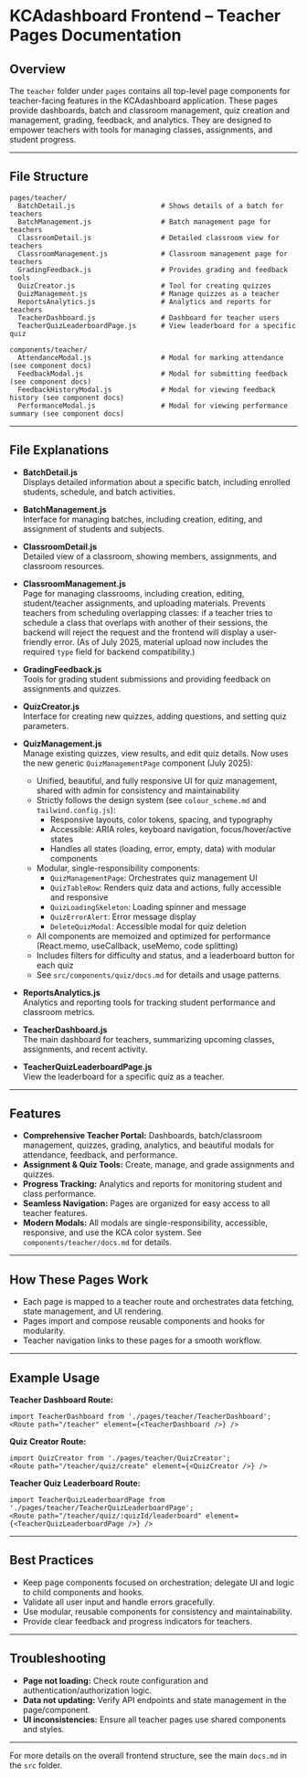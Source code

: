 # KCAdashboard Frontend – Teacher Pages Documentation

## Overview

The `teacher` folder under `pages` contains all top-level page components for teacher-facing features in the KCAdashboard application. These pages provide dashboards, batch and classroom management, quiz creation and management, grading, feedback, and analytics. They are designed to empower teachers with tools for managing classes, assignments, and student progress.

---

## File Structure


```
pages/teacher/
  BatchDetail.js                     # Shows details of a batch for teachers
  BatchManagement.js                 # Batch management page for teachers
  ClassroomDetail.js                 # Detailed classroom view for teachers
  ClassroomManagement.js             # Classroom management page for teachers
  GradingFeedback.js                 # Provides grading and feedback tools
  QuizCreator.js                     # Tool for creating quizzes
  QuizManagement.js                  # Manage quizzes as a teacher
  ReportsAnalytics.js                # Analytics and reports for teachers
  TeacherDashboard.js                # Dashboard for teacher users
  TeacherQuizLeaderboardPage.js      # View leaderboard for a specific quiz

components/teacher/
  AttendanceModal.js                 # Modal for marking attendance (see component docs)
  FeedbackModal.js                   # Modal for submitting feedback (see component docs)
  FeedbackHistoryModal.js            # Modal for viewing feedback history (see component docs)
  PerformanceModal.js                # Modal for viewing performance summary (see component docs)
```

---

## File Explanations

- **BatchDetail.js**  
  Displays detailed information about a specific batch, including enrolled students, schedule, and batch activities.

- **BatchManagement.js**  
  Interface for managing batches, including creation, editing, and assignment of students and subjects.

- **ClassroomDetail.js**  
  Detailed view of a classroom, showing members, assignments, and classroom resources.

- **ClassroomManagement.js**  
  Page for managing classrooms, including creation, editing, student/teacher assignments, and uploading materials. Prevents teachers from scheduling overlapping classes: if a teacher tries to schedule a class that overlaps with another of their sessions, the backend will reject the request and the frontend will display a user-friendly error. (As of July 2025, material upload now includes the required `type` field for backend compatibility.)

- **GradingFeedback.js**  
  Tools for grading student submissions and providing feedback on assignments and quizzes.

- **QuizCreator.js**  
  Interface for creating new quizzes, adding questions, and setting quiz parameters.


- **QuizManagement.js**  
  Manage existing quizzes, view results, and edit quiz details. Now uses the new generic `QuizManagementPage` component (July 2025):
  - Unified, beautiful, and fully responsive UI for quiz management, shared with admin for consistency and maintainability
  - Strictly follows the design system (see `colour_scheme.md` and `tailwind.config.js`):
    - Responsive layouts, color tokens, spacing, and typography
    - Accessible: ARIA roles, keyboard navigation, focus/hover/active states
    - Handles all states (loading, error, empty, data) with modular components
  - Modular, single-responsibility components:
    - `QuizManagementPage`: Orchestrates quiz management UI
    - `QuizTableRow`: Renders quiz data and actions, fully accessible and responsive
    - `QuizLoadingSkeleton`: Loading spinner and message
    - `QuizErrorAlert`: Error message display
    - `DeleteQuizModal`: Accessible modal for quiz deletion
  - All components are memoized and optimized for performance (React.memo, useCallback, useMemo, code splitting)
  - Includes filters for difficulty and status, and a leaderboard button for each quiz
  - See `src/components/quiz/docs.md` for details and usage patterns.

- **ReportsAnalytics.js**  
  Analytics and reporting tools for tracking student performance and classroom metrics.

- **TeacherDashboard.js**  
  The main dashboard for teachers, summarizing upcoming classes, assignments, and recent activity.

- **TeacherQuizLeaderboardPage.js**  
  View the leaderboard for a specific quiz as a teacher.

---


## Features

- **Comprehensive Teacher Portal:** Dashboards, batch/classroom management, quizzes, grading, analytics, and beautiful modals for attendance, feedback, and performance.
- **Assignment & Quiz Tools:** Create, manage, and grade assignments and quizzes.
- **Progress Tracking:** Analytics and reports for monitoring student and class performance.
- **Seamless Navigation:** Pages are organized for easy access to all teacher features.
- **Modern Modals:** All modals are single-responsibility, accessible, responsive, and use the KCA color system. See `components/teacher/docs.md` for details.

---

## How These Pages Work

- Each page is mapped to a teacher route and orchestrates data fetching, state management, and UI rendering.
- Pages import and compose reusable components and hooks for modularity.
- Teacher navigation links to these pages for a smooth workflow.

---

## Example Usage

**Teacher Dashboard Route:**
```
import TeacherDashboard from './pages/teacher/TeacherDashboard';
<Route path="/teacher" element={<TeacherDashboard />} />
```

**Quiz Creator Route:**
```
import QuizCreator from './pages/teacher/QuizCreator';
<Route path="/teacher/quiz/create" element={<QuizCreator />} />
```

**Teacher Quiz Leaderboard Route:**
```
import TeacherQuizLeaderboardPage from './pages/teacher/TeacherQuizLeaderboardPage';
<Route path="/teacher/quiz/:quizId/leaderboard" element={<TeacherQuizLeaderboardPage />} />
```

---

## Best Practices

- Keep page components focused on orchestration; delegate UI and logic to child components and hooks.
- Validate all user input and handle errors gracefully.
- Use modular, reusable components for consistency and maintainability.
- Provide clear feedback and progress indicators for teachers.

---

## Troubleshooting

- **Page not loading:** Check route configuration and authentication/authorization logic.
- **Data not updating:** Verify API endpoints and state management in the page/component.
- **UI inconsistencies:** Ensure all teacher pages use shared components and styles.

---

For more details on the overall frontend structure, see the main `docs.md` in the `src` folder.
